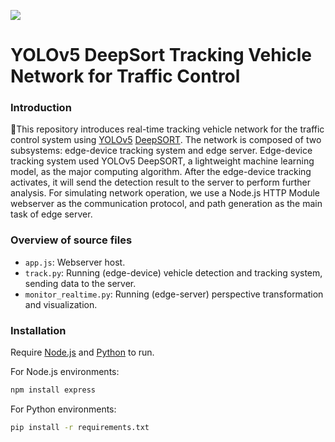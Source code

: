 ![](https://github.com/defmylife/DL501Project/blob/main/DEMO.gif)

# **YOLOv5 DeepSort Tracking Vehicle Network for Traffic Control**

### Introduction
🚀This repository introduces real-time tracking vehicle network for the traffic control system using [YOLOv5](https://github.com/ultralytics/yolov5) [DeepSORT](https://github.com/mikel-brostrom/Yolov5_DeepSort_OSNet). The network is composed of two subsystems: edge-device tracking system and edge server. Edge-device tracking system used YOLOv5 DeepSORT, a lightweight machine learning model, as the major computing algorithm. After the edge-device tracking activates, it will send the detection result to the server to perform further analysis. For simulating network operation, we use a Node.js HTTP Module webserver as the communication protocol, and path generation as the main task of edge server.

### Overview of source files
- `app.js`: Webserver host.
- `track.py`: Running (edge-device) vehicle detection and tracking system, sending data to the server.
- `monitor_realtime.py`: Running (edge-server) perspective transformation and visualization.

### Installation
Require [Node.js](https://nodejs.org/) and [Python](https://www.python.org/) to run.

For Node.js environments:
```sh
npm install express
```

For Python environments:
```sh
pip install -r requirements.txt
```


